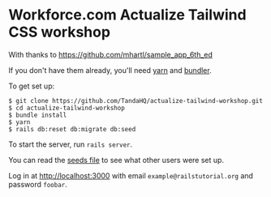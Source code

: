 # Workforce.com Actualize Tailwind CSS workshop

With thanks to https://github.com/mhartl/sample_app_6th_ed

If you don't have them already, you'll need [yarn](https://yarnpkg.com/getting-started/install) and [bundler](https://bundler.io/).

To get set up:

```
$ git clone https://github.com/TandaHQ/actualize-tailwind-workshop.git
$ cd actualize-tailwind-workshop
$ bundle install
$ yarn
$ rails db:reset db:migrate db:seed
```

To start the server, run `rails server`.

You can read the [seeds file](https://github.com/TandaHQ/actualize-tailwind-workshop/blob/main/db/seeds.rb) to see what other users were set up.

Log in at [http://localhost:3000](http://localhost:3000) with email `example@railstutorial.org` and password `foobar`.